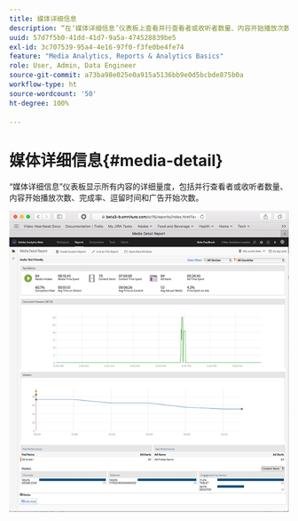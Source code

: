 ```yaml
---
title: 媒体详细信息
description: “在‘媒体详细信息’仪表板上查看并行查看者或收听者数量、内容开始播放次数、完成率、逗留时间和广告开始次数的详细量度。”
uuid: 57d7f5b0-41dd-41d7-9a5a-474528839be5
exl-id: 3c707539-95a4-4e16-97f0-f3fe0be4fe74
feature: "Media Analytics, Reports & Analytics Basics"
role: User, Admin, Data Engineer
source-git-commit: a73ba98e025e0a915a5136bb9e0d5bcbde875b0a
workflow-type: ht
source-wordcount: '50'
ht-degree: 100%

---
```


# 媒体详细信息{#media-detail}

“媒体详细信息”仪表板显示所有内容的详细量度，包括并行查看者或收听者数量、内容开始播放次数、完成率、逗留时间和广告开始次数。

![](assets/media_detail.png)
